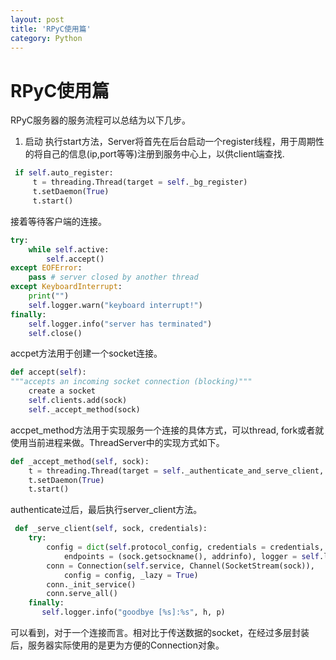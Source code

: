 ```yaml
---
layout: post
title: 'RPyC使用篇'
category: Python
---
```


# RPyC使用篇
RPyC服务器的服务流程可以总结为以下几步。
1. 启动
执行start方法，Server将首先在后台启动一个register线程，用于周期性的将自己的信息(ip,port等等)注册到服务中心上，以供client端查找.
```python
 if self.auto_register:
	 t = threading.Thread(target = self._bg_register)
     t.setDaemon(True)
     t.start()
```
接着等待客户端的连接。
```python
try:
	while self.active:
		self.accept()
except EOFError:
	pass # server closed by another thread
except KeyboardInterrupt:
	print("")
	self.logger.warn("keyboard interrupt!")
finally:
	self.logger.info("server has terminated")
	self.close()
```
accpet方法用于创建一个socket连接。
```python
def accept(self):
"""accepts an incoming socket connection (blocking)"""
	create a socket
	self.clients.add(sock)
	self._accept_method(sock)
```
accpet_method方法用于实现服务一个连接的具体方式，可以thread, fork或者就使用当前进程来做。ThreadServer中的实现方式如下。
```python
def _accept_method(self, sock):
	t = threading.Thread(target = self._authenticate_and_serve_client, args = (sock,))
	t.setDaemon(True)
	t.start()
```
authenticate过后，最后执行server_client方法。
```python
 def _serve_client(self, sock, credentials):
	try:
		config = dict(self.protocol_config, credentials = credentials, 
	        endpoints = (sock.getsockname(), addrinfo), logger = self.logger)
		conn = Connection(self.service, Channel(SocketStream(sock)),
            config = config, _lazy = True)
        conn._init_service()
        conn.serve_all()
	finally:
       self.logger.info("goodbye [%s]:%s", h, p)
```
可以看到，对于一个连接而言。相对比于传送数据的socket，在经过多层封装后，服务器实际使用的是更为方便的Connection对象。
